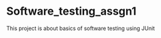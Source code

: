 Software_testing_assgn1
=======================

This project is about basics of software testing using JUnit
